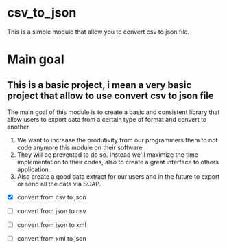 # csv_to_json

This is a simple module that allow you to convert csv to json file.

# Main goal

## This is a basic project, i mean a very basic project that allow to use convert csv to json file

The main goal of this module is to create a basic and consistent library that allow users to export data from a certain type of format and convert to another

1. We want to increase the produtivity from our programmers them to not code anymore this module on their software.
2. They will be prevented to do so. Instead we'll maximize the time implementation to their codes, also to create a great interface to others application.
3. Also create a good data extract for our users and in the future to export or send all the data via SOAP.

- [x] convert from csv to json
- [  ] convert from json to csv
- [  ] convert from json to xml
- [  ] convert from xml to json


